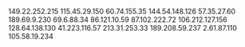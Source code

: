
149.22.252.215
115.45.29.150
60.74.155.35
144.54.148.126
57.35.27.60
189.69.9.230
69.6.88.34
86.121.10.59
87.102.222.72
106.212.127.156
128.64.138.130
41.223.116.57
213.31.253.33
189.208.59.237
2.61.87.110
105.58.19.234
